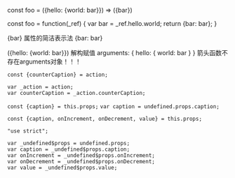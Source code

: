 const foo = ({hello: {world: bar}}) => ({bar})

const foo = function(_ref) {
	var bar = _ref.hello.world;
	return {bar: bar};
}

{bar}  属性的简洁表示法  {bar: bar}

({hello: {world: bar}})  解构赋值
arguments: {
	hello: {
		world: bar
	}
}
箭头函数不存在arguments对象！！！



`const {counterCaption} = action;`
```
var _action = action;
var counterCaption = _action.counterCaption;
```

`const {caption} = this.props;`
`var caption = undefined.props.caption;`

`const {caption, onIncrement, onDecrement, value} = this.props;`
```
"use strict";

var _undefined$props = undefined.props;
var caption = _undefined$props.caption;
var onIncrement = _undefined$props.onIncrement;
var onDecrement = _undefined$props.onDecrement;
var value = _undefined$props.value;
```